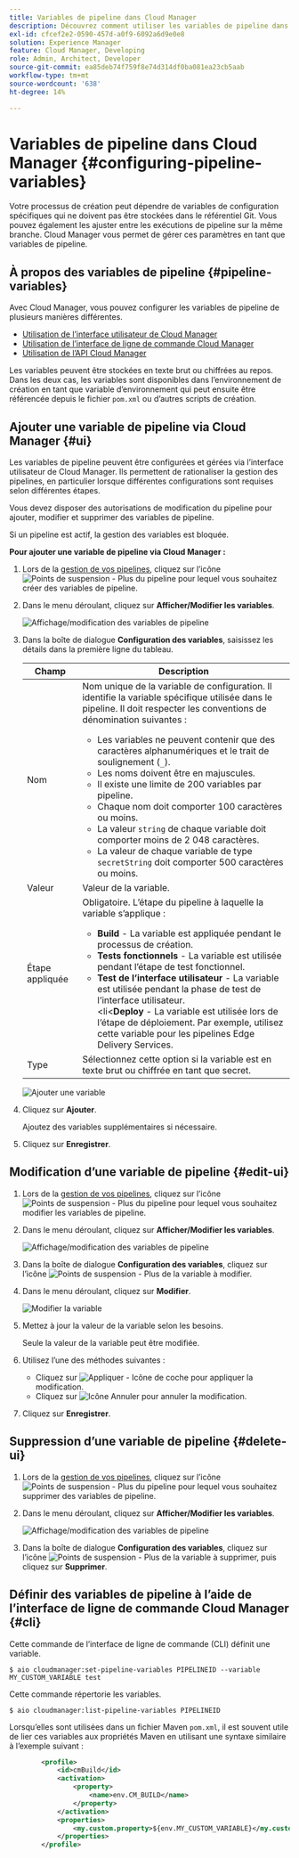 ```yaml
---
title: Variables de pipeline dans Cloud Manager
description: Découvrez comment utiliser les variables de pipeline dans Cloud Manager pour gérer des variables de configuration spécifiques pour votre version.
exl-id: cfcef2e2-0590-457d-a0f9-6092a6d9e0e8
solution: Experience Manager
feature: Cloud Manager, Developing
role: Admin, Architect, Developer
source-git-commit: ea85deb74f759f8e74d314df0ba081ea23cb5aab
workflow-type: tm+mt
source-wordcount: '638'
ht-degree: 14%

---
```


# Variables de pipeline dans Cloud Manager {#configuring-pipeline-variables}

Votre processus de création peut dépendre de variables de configuration spécifiques qui ne doivent pas être stockées dans le référentiel Git. Vous pouvez également les ajuster entre les exécutions de pipeline sur la même branche. Cloud Manager vous permet de gérer ces paramètres en tant que variables de pipeline.

## À propos des variables de pipeline {#pipeline-variables}

Avec Cloud Manager, vous pouvez configurer les variables de pipeline de plusieurs manières différentes.

* [Utilisation de l’interface utilisateur de Cloud Manager](#ui)
* [Utilisation de l’interface de ligne de commande Cloud Manager](#cli)
* [Utilisation de l’API Cloud Manager](https://developer.adobe.com/experience-cloud/cloud-manager/reference/api/#tag/Variables/operation/getPipelineVariables)

Les variables peuvent être stockées en texte brut ou chiffrées au repos. Dans les deux cas, les variables sont disponibles dans l’environnement de création en tant que variable d’environnement qui peut ensuite être référencée depuis le fichier `pom.xml` ou d’autres scripts de création.

## Ajouter une variable de pipeline via Cloud Manager {#ui}

Les variables de pipeline peuvent être configurées et gérées via l’interface utilisateur de Cloud Manager. Ils permettent de rationaliser la gestion des pipelines, en particulier lorsque différentes configurations sont requises selon différentes étapes.

Vous devez disposer des autorisations de modification du pipeline pour ajouter, modifier et supprimer des variables de pipeline.

Si un pipeline est actif, la gestion des variables est bloquée.

**Pour ajouter une variable de pipeline via Cloud Manager :**

1. Lors de la [gestion de vos pipelines](/help/implementing/cloud-manager/configuring-pipelines/managing-pipelines.md), cliquez sur l’icône ![Points de suspension - Plus](https://spectrum.adobe.com/static/icons/workflow_18/Smock_More_18_N.svg) du pipeline pour lequel vous souhaitez créer des variables de pipeline.

1. Dans le menu déroulant, cliquez sur **Afficher/Modifier les variables**.

   ![Affichage/modification des variables de pipeline](/help/implementing/cloud-manager/assets/pipeline-variables-view-edit.png)

1. Dans la boîte de dialogue **Configuration des variables**, saisissez les détails dans la première ligne du tableau.

   | Champ | Description |
   | --- | --- |
   | Nom | Nom unique de la variable de configuration. Il identifie la variable spécifique utilisée dans le pipeline. Il doit respecter les conventions de dénomination suivantes :<ul><li>Les variables ne peuvent contenir que des caractères alphanumériques et le trait de soulignement (`_`).</li><li>Les noms doivent être en majuscules.</li><li>Il existe une limite de 200 variables par pipeline.</li><li>Chaque nom doit comporter 100 caractères ou moins.</li><li>La valeur `string` de chaque variable doit comporter moins de 2 048 caractères.</li><li>La valeur de chaque variable de type `secretString` doit comporter 500 caractères ou moins.</li></ul> |
   | Valeur | Valeur de la variable. |
   | Étape appliquée | Obligatoire. L’étape du pipeline à laquelle la variable s’applique :<ul><li>**Build** - La variable est appliquée pendant le processus de création.</li><li>**Tests fonctionnels** - La variable est utilisée pendant l’étape de test fonctionnel.</li><li>**Test de l’interface utilisateur** - La variable est utilisée pendant la phase de test de l’interface utilisateur.</li>&lt;li&lt;**Deploy** - La variable est utilisée lors de l’étape de déploiement. Par exemple, utilisez cette variable pour les pipelines Edge Delivery Services.</li></ul> |
   | Type | Sélectionnez cette option si la variable est en texte brut ou chiffrée en tant que secret. |

   ![ Ajouter une variable ](/help/implementing/cloud-manager/assets/pipeline-variables-add-variable.png)

1. Cliquez sur **Ajouter**.

   Ajoutez des variables supplémentaires si nécessaire.

1. Cliquez sur **Enregistrer**.

## Modification d’une variable de pipeline {#edit-ui}

1. Lors de la [gestion de vos pipelines](/help/implementing/cloud-manager/configuring-pipelines/managing-pipelines.md), cliquez sur l’icône ![Points de suspension - Plus](https://spectrum.adobe.com/static/icons/workflow_18/Smock_More_18_N.svg) du pipeline pour lequel vous souhaitez modifier les variables de pipeline.

1. Dans le menu déroulant, cliquez sur **Afficher/Modifier les variables**.

   ![Affichage/modification des variables de pipeline](/help/implementing/cloud-manager/assets/pipeline-variables-view-edit.png)

1. Dans la boîte de dialogue **Configuration des variables**, cliquez sur l’icône ![Points de suspension - Plus](https://spectrum.adobe.com/static/icons/workflow_18/Smock_More_18_N.svg) de la variable à modifier.

1. Dans le menu déroulant, cliquez sur **Modifier**.

   ![Modifier la variable](/help/implementing/cloud-manager/assets/pipeline-variables-edit.png)

1. Mettez à jour la valeur de la variable selon les besoins.

   Seule la valeur de la variable peut être modifiée.

1. Utilisez l’une des méthodes suivantes :

   * Cliquez sur ![Appliquer - Icône de coche](https://spectrum.adobe.com/static/icons/workflow_18/Smock_Checkmark_18_N.svg) pour appliquer la modification.
   * Cliquez sur ![Icône Annuler](https://spectrum.adobe.com/static/icons/workflow_18/Smock_Undo_18_N.svg) pour annuler la modification.

1. Cliquez sur **Enregistrer**.


## Suppression d’une variable de pipeline {#delete-ui}

1. Lors de la [gestion de vos pipelines](/help/implementing/cloud-manager/configuring-pipelines/managing-pipelines.md), cliquez sur l’icône ![Points de suspension - Plus](https://spectrum.adobe.com/static/icons/workflow_18/Smock_More_18_N.svg) du pipeline pour lequel vous souhaitez supprimer des variables de pipeline.

1. Dans le menu déroulant, cliquez sur **Afficher/Modifier les variables**.

   ![Affichage/modification des variables de pipeline](/help/implementing/cloud-manager/assets/pipeline-variables-view-edit.png)

1. Dans la boîte de dialogue **Configuration des variables**, cliquez sur l’icône ![Points de suspension - Plus](https://spectrum.adobe.com/static/icons/workflow_18/Smock_More_18_N.svg) de la variable à supprimer, puis cliquez sur **Supprimer**.

## Définir des variables de pipeline à l’aide de l’interface de ligne de commande Cloud Manager {#cli}

Cette commande de l’interface de ligne de commande (CLI) définit une variable.

```shell
$ aio cloudmanager:set-pipeline-variables PIPELINEID --variable MY_CUSTOM_VARIABLE test
```

Cette commande répertorie les variables.

```shell
$ aio cloudmanager:list-pipeline-variables PIPELINEID
```

Lorsqu’elles sont utilisées dans un fichier Maven `pom.xml`, il est souvent utile de lier ces variables aux propriétés Maven en utilisant une syntaxe similaire à l’exemple suivant :

```xml
        <profile>
            <id>cmBuild</id>
            <activation>
                <property>
                    <name>env.CM_BUILD</name>
                </property>
            </activation>
            <properties>
                <my.custom.property>${env.MY_CUSTOM_VARIABLE}</my.custom.property> 
            </properties>
        </profile>
```
